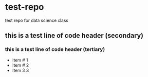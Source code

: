 test-repo
=========

test repo for data science class

## this is a test line of code header (secondary)

### this is a test line of code header (tertiary)

* Item # 1
* Item # 2
* Item 3 3

